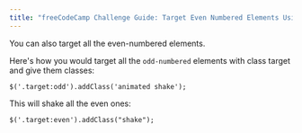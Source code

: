 ```yaml
---
title: "freeCodeCamp Challenge Guide: Target Even Numbered Elements Using jQuery"
---
```


You can also target all the even-numbered elements.

Here's how you would target all the `odd-numbered` elements with class target and give them classes:

    $('.target:odd').addClass('animated shake');

This will shake all the even ones:

    $('.target:even').addClass("shake");
